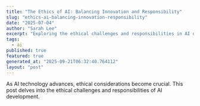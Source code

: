 ```yaml
---
title: "The Ethics of AI: Balancing Innovation and Responsibility"
slug: "ethics-ai-balancing-innovation-responsibility"
date: "2025-07-04"
author: "Sarah Lee"
excerpt: "Exploring the ethical challenges and responsibilities in AI development."
tags:
  - ai
published: true
featured: true
generated_at: "2025-09-21T06:32:40.764112"
layout: "post"
---
```


As AI technology advances, ethical considerations become crucial. This post delves into the ethical challenges and responsibilities of AI development.